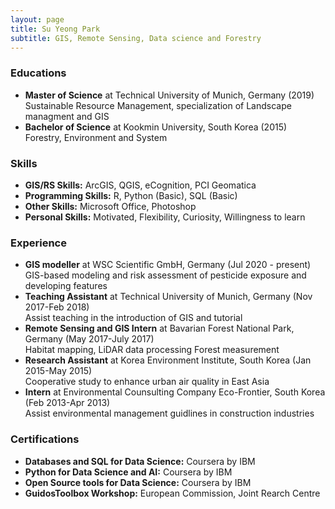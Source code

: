 ```yaml
---
layout: page
title: Su Yeong Park
subtitle: GIS, Remote Sensing, Data science and Forestry
---
```


### Educations
- **Master of Science** at Technical University of Munich, Germany (2019)<br>
Sustainable Resource Management, specialization of Landscape managment and GIS<br>
- **Bachelor of Science** at Kookmin University, South Korea (2015)<br>
Forestry, Environment and System<br>

### Skills
- **GIS/RS Skills:** ArcGIS, QGIS, eCognition, PCI Geomatica <br>
- **Programming Skills:** R, Python (Basic), SQL (Basic) <br>
- **Other Skills:** Microsoft Office, Photoshop
- **Personal Skills:** Motivated, Flexibility, Curiosity, Willingness to learn <br>

### Experience
- **GIS modeller** at WSC Scientific GmbH, Germany (Jul 2020 - present)<br>
GIS-based modeling and risk assessment of pesticide exposure and developing features<br>
- **Teaching Assistant** at Technical University of Munich, Germany (Nov 2017-Feb 2018)<br>
Assist teaching in the introduction of GIS and tutorial<br>
- **Remote Sensing and GIS Intern** at Bavarian Forest National Park, Germany (May 2017-July 2017)<br>
Habitat mapping, LiDAR data processing  Forest measurement<br>
- **Research Assistant** at Korea Environment Institute, South Korea (Jan 2015-May 2015)<br>
Cooperative study to enhance urban air quality in East Asia
- **Intern** at Environmental Counsulting Company Eco-Frontier, South Korea (Feb 2013-Apr 2013)<br>
Assist environmental management guidlines in construction industries 

### Certifications
- **Databases and SQL for Data Science:** Coursera by IBM<br>
- **Python for Data Science and AI:** Coursera by IBM<br>
- **Open Source tools for Data Science:** Coursera by IBM<br>
- **GuidosToolbox Workshop:** European Commission, Joint Rearch Centre<br>
